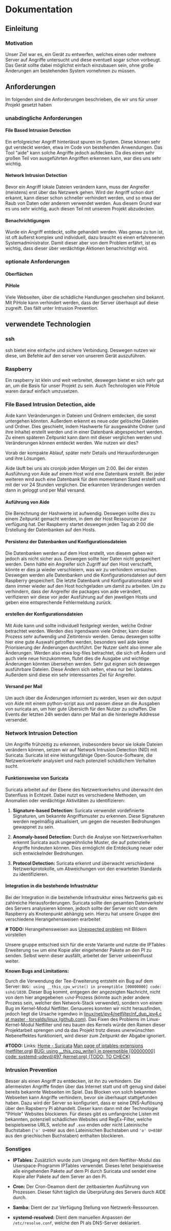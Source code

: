# Dokumentation

## Einleitung

### Motivation

Unser Ziel war es, ein Gerät zu entwerfen, welches einen oder mehrere Server auf Angriffe untersucht und diese eventuell sogar schon vorbeugt. Das Gerät sollte dabei möglichst einfach einzubauen sein, ohne große Änderungen am bestehenden System vornehmen zu müssen.

## Anforderungen

Im folgenden sind die Anforderungen beschrieben, die wir uns für unser Projekt gesetzt haben

### unabdingliche Anforderungen

#### File Based Intrusion Detection

Ein erfolgreicher Angriff hinterlässt spuren im System. Diese können sehr gut versteckt werden, etwa im Code von bestehenden Anwendungen. Das Tool "aide" kann solche Angriffe jedoch aufdecken. Da dies einen sehr großen Teil von ausgeführten Angriffen erkennen kann, war dies uns sehr wichtig.

#### Network Intrusion Detection

Bevor ein Angriff lokale Dateien verändern kann, muss der Angreifer (meistens) erst über das Netzwerk gehen. Wird der Angriff schon dort erkannt, kann dieser schon schneller verhindert werden, und so etwa der Raub von Daten oder anderem verwendet werden. Aus diesem Grund war es uns sehr wichtig, auch diesen Teil mit unserem Projekt abzudecken.

#### Benachrichtigungen

Wurde ein Angriff entdeckt, sollte gehandelt werden. Was genau zu tun ist, ist oft äußerst komplex und individuell, dazu braucht es einen erfahrenenen Systemadministrator. Damit dieser aber von dem Problem erfährt, ist es wichtig, dass dieser über verdächtige Aktionen benachrichtigt wird.

### optionale Anforderungen

#### Oberflächen

#### PiHole

Viele Webseiten, über die schädliche Handlungen geschehen sind bekannt. Mit PiHole kann verhindert werden, dass der Server überhaupt auf diese zugreift. Das fällt unter Intrusion Prevention.

## verwendete Technologien

### ssh

ssh bietet eine einfache und sichere Verbindung. Deswegen nutzen wir diese, um Befehle auf den server von unserem Gerät auszuführen.

### Raspberry

Ein raspberry ist klein und weit verbreitet, deswegen bietet er sich sehr gut an, um die Basis für unser Projekt zu sein. Auch Technologien wie PiHole waren darauf einfach umzusetzen.

### File Based Intrusion Detection, aide

Aide kann Veränderungen in Dateien und Ordnern entdecken, die sonst untergehen könnten. Außerdem erkennt es neue oder gelöschte Dateien und Ordner. Dies geschieht, indem Hashwerte für ausgewählte Ordner (und ihre Inhalte) erstellt werden und in einer Datenbank abgespeichert werden. Zu einem späteren Zeitpunkt kann dann mit dieser verglichen werden und Veränderungen können entdeckt werden. Wie nutzen wir dies?

Vorab der kompakte Ablauf, später mehr Details und Herausforderungen und ihre Lösungen.

Aide läuft bei uns als cronjob jeden Morgen um 2:00.
Bei der ersten Ausführung von Aide auf einem Host wird eine Datenbank erstellt. Bei jeder weiteren wird auch eine Datenbank für dem momentanen Stand erstellt und mit der vor 24 Stunden verglichen.
Die erkannten Veränderungen werden dann in geloggt und per Mail versand.

#### Auführung von Aide

Die Berechnung der Hashwerte ist aufwendig. Deswegen sollte dies zu einem Zeitpunkt gemacht werden, in dem der Host Ressourcen zur verfügung hat. Der Raspberry startet deswegen jeden Tag ab 2:00  die Erstellung der Datenbanken auf den Hosts.

#### Persistenz der Datenbanken und Konfigurationsdateien

Die Datenbanken werden auf dem Host erstellt, von diesem gehen wir jedoch als nicht sicher aus. Deswegen sollte hier Daten nicht gespeichert werden. Denn hätte ein Angreifer sich Zugriff auf den Host verschafft, könnte er dies ja wieder verschleiern, was wir zu verhindern versuchen. Deswegen werden alle Datenbanken und die Konfigurationsdateien auf dem Raspberry gespeichert. Die letzte Datenbank und Konfigurationsdatei wird dann immer wieder auf den Host hochgeladen um damit zu arbeiten.
Um zu verhindern, dass der Angreifer die packages von aide verändert, verifizieren wir diese vor jeder Ausführung auf den jeweligen Hosts und geben eine entsprechende Fehlermeldung zurück.


#### erstellen der Konfigurationsdateien

Mit Aide kann und sollte individuell festgelegt werden, welche Ordner betrachtet werden. Werden dies irgendwann viele Ordner, kann dieser Prozess sehr aufwendig und Zeitintensiv werden. Genau deswegen sollte hier eine gute Auswahl getroffen werden, besonders weil aide keine Priorisierung der Änderungen durchführt.
Der Nutzer sieht also immer alle Änderungen. Werden also etwa log-files betrachtet, die sich oft Ändern und auch viele neue hinzukommen, flutet dies die Ausgabe und wichtige Änderungen könnten übersehen werden.
Sehr gut eignen sich deswegen ausführbare Dateien. Diese Ändern sich selten, etwa nur bei Updates. Außerdem sind diese ein sehr interessantes Ziel für Angreifer.

#### Versand per Mail

Um auch über die Änderungen informiert zu werden, lesen wir den output von Aide mit einem python-script aus und passen diese an die Ausgaben von suricata an, um hier gute Übersicth für den Nutzer zu schaffen.
Die Events der letzten 24h werden dann per Mail an die hinterlegte Addresse versendet.


### Network Intrusion Detection

Um Angriffe frühzeitig zu erkennen, insbesondere bevor sie lokale Dateien verändern können, setzen wir auf Network Intrusion Detection (NID) mit Suricata. Suricata ist eine leistungsfähige Open-Source-Software, die Netzwerkverkehr analysiert und nach potenziell schädlichem Verhalten sucht. 

#### Funktionsweise von Suricata

Suricata arbeitet auf der Ebene des Netzwerkverkehrs und überwacht den Datenfluss in Echtzeit. Dabei nutzt es verschiedene Methoden, um Anomalien oder verdächtige Aktivitäten zu identifizieren:

1. **Signature-based Detection:** Suricata verwendet vordefinierte Signaturen, um bekannte Angriffsmuster zu erkennen. Diese Signaturen werden regelmäßig aktualisiert, um gegen die neuesten Bedrohungen gewappnet zu sein.

2. **Anomaly-based Detection:** Durch die Analyse von Netzwerkverhalten erkennt Suricata auch ungewöhnliche Muster, die auf potenzielle Angriffe hindeuten können. Dies ermöglicht die Entdeckung neuer oder sich entwickelnder Bedrohungen.

3. **Protocol Detection:** Suricata erkennt und überwacht verschiedene Netzwerkprotokolle, um Abweichungen von den erwarteten Standards zu identifizieren.

#### Integration in die bestehende Infrastruktur

Bei der Integration in die bestehende Infrastruktur eines Netzwerks gab es zahlreiche Herausforderungen. Suricata sollte den gesamten Datenverkehr des Servers analysieren können, jedoch sollte der Server nicht von dem Raspberry als Knotenpunkt abhängig sein. Hierzu hat unsere Gruppe drei verschiedene Herangehensweisen erarbeitet

**\# TODO:** Herangehensweisen aus [Unexpected problem](../network-ids/Steps.md#unexpected-problem) mit Bildern vorstellen

Unsere gruppe entschied sich für die erste Variante und nutzte die IPTables Erweiterung `tee` um eine Kopie aller eingehender Pakete an den PI zu senden. Selbst wenn dieser ausfällt, arbeitet der Server unbeeinflusst weiter.

**Known Bugs and Limitations:**

Durch die Verwendung der Tee-Erweiterung entsteht ein Bug auf dem Server: `BUG: using __this_cpu_write() in preemptible [00000000] code: sshd/1030`. Dieser Bug kommt, entgegen der angezeigten Nachricht, nicht von dem hier angegebenen `sshd`-Prozess (könnte auch jeder andere Prozess sein, welcher den Network-Stack verwendet), sondern von einem Bug im Kernel-Modul Netfilter. Genaueres konnten wir nicht herausfinden, jedoch liegt die Ursache irgendwo in [linux/net/ipv4/netfilter/nf_dup_ipv4.c at master · torvalds/linux (github.com)](https://github.com/torvalds/linux/blob/master/net/ipv4/netfilter/nf_dup_ipv4.c#L86). Das Fixen des Problems im Linux-Kernel-Modul Netfilter und neu bauen des Kernels würde den Ramen dieser Projektarbeit sprengen und da das Projekt trotz dieses unerwünschten Nebeneffektes funktioniert, wird dieser zum Zeitpunkt der Abgabe ignoriert.

**#TODO:** Links: [Home - Suricata](https://suricata.io/) [Man page of iptables-extensions (netfilter.org)](https://ipset.netfilter.org/iptables-extensions.man.html) [BUG: using __this_cpu_write() in preemptible [00000000] code: systemd-udevd/497 (kernel.org) (TODO: TO CHECK)](https://lore.kernel.org/all/8761m7lm3j.fsf@canonical.com/T/#u)

### Intrusion Prevention

Besser als einen Angriff zu entdecken, ist ihn zu verhindern. Die allermeisten Angriffe finden über das Internet statt und oft genug sind dabei bereits bekannte Webseiten im Spiel. Das Blocken von solch bekannten Webseiten kann Angriffe verhindern, bevor sie überhaupt stattgefunden haben. Dazu wird der Server so konfiguriert, dass er seine DNS-Auflösung über den Rapsberry Pi abhandelt. Dieser kann dann mit der Technologie "PiHole" Websites blockieren. Für dieses gibt es umfangreiche Listen mit bekannten, potenziell schädlichen Websites und RegEx-Filter, welche beispielsweise URLS, welche auf `.exe` enden oder nicht Lateinische Buchstaben (`'o' U+006F` aus den Lateinischen Buchstaben und `'ο' U+03BF` aus den griechischen Buchstaben) enthalten blockieren.

### Sonstiges

- **IPTables:** Zusätzlich wurde zum Umgang mit dem Netfilter-Modul das Userspace-Programm IPTables verwendet. Dieses leitet beispielsweise alle eingehenden Pakete auf dem PI durch Suricata und sendet eine Kopie aller Pakete auf dem Server an den Pi.

- **Cron:** Der Cron-Deamon dient der zeitbasierten Ausführung von Prozessen. Dieser führt täglich die Überprüfung des Servers durch AIDE durch.

- **Samba:** Dient der zur Verfügung Stellung von Netzwerk-Ressourcen.

- **systemd-resolved:** Dient dem manuellen Anpassen der `/etc/resolve.conf`, welche den PI als DNS-Server deklariert.